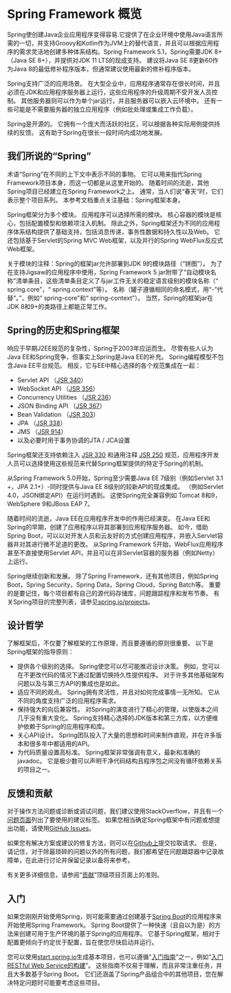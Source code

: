# Spring Framework 概览

Spring使创建Java企业应用程序变得容易.它提供了在企业环境中使用Java语言所需的一切，并支持Groovy和Kotlin作为JVM上的替代语言，并且可以根据应用程序的需求灵活地创建多种体系结构。Spring Framework 5.1，Spring需要JDK 8+（Java SE 8+），并提供对JDK 11 LTS的现成支持。 建议将Java SE 8更新60作为Java 8的最低修补程序版本，但通常建议使用最新的修补程序版本。

Spring支持广泛的应用场景。 在大型企业中，应用程序通常存在很长时间，并且必须在JDK和应用程序服务器上运行，这些应用程序的升级周期不受开发人员控制。 其他服务器则可以作为单个jar运行，并且服务器可以嵌入云环境中。 还有一些可能是不需要服务器的独立应用程序（例如批处理或集成工作负载）。

Spring是开源的。 它拥有一个庞大而活跃的社区，可以根据各种实际用例提供持续的反馈。 这有助于Spring在很长一段时间内成功地发展。

## 我们所说的“Spring”

术语“Spring”在不同的上下文中表示不同的事物。 它可以用来指代Spring Framework项目本身，而这一切都是从这里开始的。 随着时间的流逝，其他Spring项目已经建立在Spring Framework之上。 通常，当人们说“春天”时，它们表示整个项目系列。 本参考文档重点关注基础：Spring框架本身。

Spring框架分为多个模块。 应用程序可以选择所需的模块。 核心容器的模块是核心，包括配置模型和依赖项注入机制。 除此之外，Spring框架还为不同的应用程序体系结构提供了基础支持，包括消息传递，事务性数据和持久性以及Web。 它还包括基于Servlet的Spring MVC Web框架，以及并行的Spring WebFlux反应式Web框架。

关于模块的注释：Spring的框架jar允许部署到JDK 9的模块路径（“拼图”）。 为了在支持Jigsaw的应用程序中使用，Spring Framework 5 jar附带了“自动模块名称”清单条目，这些清单条目定义了与jar工件无关的稳定语言级别的模块名称（“ spring.core”，“ spring.context”等）。 名称（罐子遵循相同的命名模式，用“-”代替“。”，例如“ spring-core”和“ spring-context”）。 当然，Spring的框架jar在JDK 8和9+的类路径上都能正常工作。

## Spring的历史和Spring框架

响应于早期J2EE规范的复杂性，Spring于2003年应运而生。 尽管有些人认为Java EE和Spring竞争，但事实上Spring是Java EE的补充。 Spring编程模型不包含Java EE平台规范。 相反，它与EE中精心选择的各个规范集成在一起：

- Servlet API （[JSR 340](https://jcp.org/en/jsr/detail?id=340)）
- WebSocket API （[JSR 356](https://jcp.org/en/jsr/detail?id=356)）
- Concurrency Utilities （[JSR 236](https://jcp.org/en/jsr/detail?id=236)）
- JSON Binding API （[JSR 367](https://jcp.org/en/jsr/detail?id=367)）
- Bean Validation （[JSR 303](https://jcp.org/en/jsr/detail?id=303)）
- JPA （[JSR 338](https://jcp.org/en/jsr/detail?id=338)）
- JMS （[JSR 914](https://jcp.org/en/jsr/detail?id=914)）
- 以及必要时用于事务协调的JTA / JCA设置
  
Spring框架还支持依赖注入 [JSR 330](https://jcp.org/en/jsr/detail?id=330) 和通用注释 [JSR 250](https://jcp.org/en/jsr/detail?id=250) 规范，应用程序开发人员可以选择使用这些规范来代替Spring框架提供的特定于Spring的机制。

从Spring Framework 5.0开始，Spring至少需要Java EE 7级别（例如Servlet 3.1 +，JPA 2.1+）-同时提供与Java EE 8级别的较新API的现成集成。 （例如Servlet 4.0，JSON绑定API）在运行时遇到。 这使Spring完全兼容例如 Tomcat 8和9，WebSphere 9和JBoss EAP 7。

随着时间的流逝，Java EE在应用程序开发中的作用已经演变。 在Java EE和Spring的早期，创建了应用程序以将其部署到应用程序服务器。 如今，借助Spring Boot，可以以对开发人员和云友好的方式创建应用程序，并嵌入Servlet容器并对其进行微不足道的更改。 从Spring Framework 5开始，WebFlux应用程序甚至不直接使用Servlet API，并且可以在非Servlet容器的服务器（例如Netty）上运行。

Spring继续创新和发展。 除了Spring Framework，还有其他项目，例如Spring Boot，Spring Security，Spring Data，Spring Cloud，Spring Batch等。 重要的是要记住，每个项目都有自己的源代码存储库，问题跟踪程序和发布节奏。 有关Spring项目的完整列表，请参见[spring.io/projects](https://spring.io/projects)。

## 设计哲学

了解框架后，不仅要了解框架的工作原理，而且要遵循的原则很重要。 以下是Spring框架的指导原则：

- 提供各个级别的选择。 Spring使您可以尽可能推迟设计决策。 例如，您可以在不更改代码的情况下通过配置切换持久性提供程序。 对于许多其他基础架构问题以及与第三方API的集成也是如此。
- 适应不同的观点。 Spring拥有灵活性，并且对如何完成事情一无所知。 它从不同的角度支持广泛的应用程序需求。
- 保持强大的向后兼容性。 对Spring的演变进行了精心的管理，以使版本之间几乎没有重大变化。 Spring支持精心选择的JDK版本和第三方库，以方便维护依赖于Spring的应用程序和库。
- 关心API设计。 Spring团队投入了大量的思想和时间来制作直观，并在许多版本和很多年中都适用的API。
- 为代码质量设置高标准。 Spring框架非常强调有意义，最新和准确的javadoc。 它是极少数可以声明干净代码结构且程序包之间没有循环依赖关系的项目之一。

## 反馈和贡献

对于操作方法问题或诊断或调试问题，我们建议使用StackOverflow，并且有一个[问题页面](https://spring.io/questions)列出了要使用的建议标签。 如果您相当确定Spring框架中有问题或想提出功能，请使用[GitHub Issues](https://github.com/spring-projects/spring-framework/issues)。

如果您有解决方案或建议的修复方法，则可以在[Github上](https://github.com/spring-projects/spring-framework)提交拉取请求。 但是，请记住，对于除最琐碎的问题以外的所有问题，我们都希望在问题跟踪器中记录故障单，在此进行讨论并保留记录以备将来参考。

有关更多详细信息，请参阅“[贡献](https://github.com/spring-projects/spring-framework/blob/master/CONTRIBUTING.md)”顶级项目页面上的准则。

## 入门

如果您刚刚开始使用Spring，则可能需要通过创建基于[Spring Boot](https://spring.io/projects/spring-boot)的应用程序来开始使用Spring Framework。 Spring Boot提供了一种快速（且自以为是）的方法来创建可用于生产环境的基于Spring的应用程序。 它基于Spring框架，相对于配置更倾向于约定优于配置，旨在使您尽快启动并运行。

您可以使用[start.spring.io](https://start.spring.io/)生成基本项目，也可以遵循"[入门指南](https://spring.io/guides)"之一，例如“[入门RESTful Web Service的构建](https://spring.io/guides/gs/rest-service/)”。 这些指南不仅易于理解，而且非常注重任务，并且大多数基于Spring Boot。 它们还涵盖了Spring产品组合中的其他项目，您在解决特定问题时可能要考虑这些项目。
